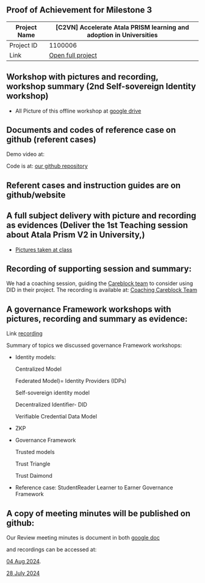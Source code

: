 ##  Proof of Achievement for Milestone 3
|  Project Name |[C2VN] Accelerate Atala PRISM learning and adoption in Universities|
| ------------ | ------------ |
| Project ID  | 1100006 |
|  Link  |  [Open full project](https://projectcatalyst.io/funds/11/cardano-open-ecosystem/c2vn-accelerate-atala-prism-learning-and-adoption-in-universities-8d47f) |


## Workshop with pictures and recording, workshop summary (2nd Self-sovereign Identity workshop)
- All Picture of this offline workshop at [google drive ](https://photos.app.goo.gl/oVYpGo3Znq5dPjQm7)

## Documents and codes of reference case on github (referent cases)
Demo video at:

Code is at: [our github repository](https://github.com/c2vn/atala-prism-setup/tree/main )

## Referent cases and instruction guides are on github/website

## A full subject delivery with picture and recording as evidences (Deliver the 1st Teaching session about Atala Prism V2 in University,)
- [Pictures taken at class](https://drive.google.com/drive/folders/17R96Gvw0Vqh_CC6DQj8-AtcseNUuS7Qh)

## Recording of supporting session and summary:
We had a coaching session, guiding the [Careblock team](https://projectcatalyst.io/funds/11/cardano-use-cases-concept/careblock-empowering-secure-healthcare-transactions-by-cardano) to consider using DID in their project. The recording is available at: [Coaching Careblock Team](https://www.youtube.com/watch?v=GhWtDi4xe0E?t=1913)

## A governance Framework workshops with pictures, recording and summary as evidence:
Link [recording](https://youtu.be/IVoLioyYy-o)

Summary of  topics we discussed governance Framework workshops:
- Identity models:

	Centralized Model

	Federated Model)= Identity Providers (IDPs)

	Self-sovereign identity model

	Decentralized Identifier- DID

	Verifiable Credential Data Model

- ZKP
  
- Governance Framework

  	Trusted models
  
	Trust Triangle

	Trust Daimond

- Reference case: StudentReader Learner to Earner Governance Framework
  
## A copy of meeting minutes will be published on github:
Our Review meeting minutes is document in both [google doc](https://docs.google.com/document/d/1ibhsHIXqg33BnT84qbQeAOA3zECIsFrS4fkks8aml_I/edit?usp=sharing) 

and recordings can be accessed at:

[04 Aug 2024](https://youtu.be/7uroHR7pbso?t=396). 

[28 July 2024](https://youtu.be/X-5ZYZpAaF4?list=PLbQhX3HIoPxq0Rol6v2szteet0fAnpTcM&t=1876)
